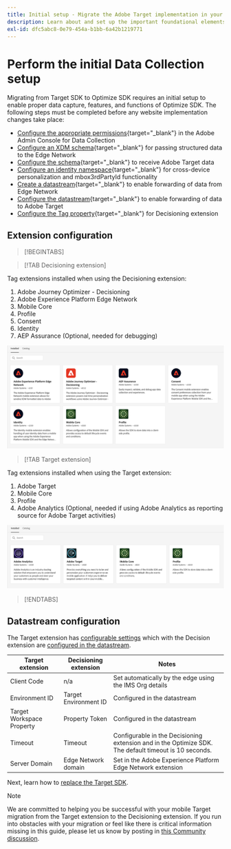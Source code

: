 ```yaml
---
title: Initial setup - Migrate the Adobe Target implementation in your mobile app to the Adobe Journey Optimizer - Decisioning extension
description: Learn about and set up the important foundational elements required for your Platform Web SDK implementation
exl-id: dfc5abc8-0e79-454a-b1bb-6a42b1219771
---
```

# Perform the initial Data Collection setup

Migrating from Target SDK to Optimize SDK requires an initial setup to enable proper data capture, features, and functions of Optimize SDK. The following steps must be completed before any website implementation changes take place:

- [Configure the appropriate permissions](https://experienceleague.adobe.com/en/docs/platform-learn/implement-web-sdk/overview#permissions){target="_blank"} in the Adobe Admin Console for Data Collection
- [Configure an XDM schema](https://experienceleague.adobe.com/en/docs/platform-learn/implement-mobile-sdk/initial-configuration/create-schema){target="_blank"} for passing structured data to the Edge Network  
- [Configure the schema](https://experienceleague.adobe.com/en/docs/platform-learn/implement-mobile-sdk/experience-cloud/target#update-your-schema){target="_blank"} to receive Adobe Target data
- [Configure an identity namespace](https://experienceleague.adobe.com/en/docs/platform-learn/implement-mobile-sdk/app-implementation/identity#set-up-a-custom-identity-namespace){target="_blank"} for cross-device personalization and mbox3rdPartyId functionality 
- [Create a datastream](https://experienceleague.adobe.com/en/docs/platform-learn/implement-mobile-sdk/initial-configuration/create-datastream){target="_blank"} to enable forwarding of data from Edge Network
- [Configure the datastream](https://experienceleague.adobe.com/en/docs/platform-learn/implement-mobile-sdk/experience-cloud/target#update-datastream-configuration){target="_blank"} to enable forwarding of data to Adobe Target
- [Configure the Tag property](https://experienceleague.adobe.com/en/docs/platform-learn/implement-mobile-sdk/experience-cloud/target#install-adobe-journey-optimizer---decisioning-tags-extension){target="_blank"} for Decisioning extension

## Extension configuration

>[!BEGINTABS]

>[!TAB Decisioning extension]

Tag extensions installed when using the Decisioning extension:

1. Adobe Journey Optimizer - Decisioning
1. Adobe Experience Platform Edge Network
1. Mobile Core
1. Profile
1. Consent
1. Identity
1. AEP Assurance (Optional, needed for debugging)

![Tag extensions installed when using the Decisioning extension](assets/tag-extensions-decisioning.png)

>[!TAB Target extension] 

Tag extensions installed when using the Target extension:

1. Adobe Target
1. Mobile Core
1. Profile
1. Adobe Analytics (Optional, needed if using Adobe Analytics as reporting source for Adobe Target activities)

![Tag extensions installed when using the Target extension](assets/tag-extensions-target.png)

>[!ENDTABS]

## Datastream configuration

The Target extension has [configurable settings](https://developer.adobe.com/client-sdks/solution/adobe-target/#configure-the-target-extension-in-the-data-collection-ui) which with the Decision extension are [configured in the datastream](https://developer.adobe.com/client-sdks/edge/adobe-journey-optimizer-decisioning/#adobe-experience-platform-data-collection-setup).

| Target extension | Decisioning extension | Notes |
| --- | --- | --- | 
| Client Code | n/a | Set automatically by the edge using the IMS Org details |
| Environment ID | Target Environment ID | Configured in the datastream |
| Target Workspace Property | Property Token | Configured in the datastream |
| Timeout | Timeout | Configurable in the Decisioning extension and in the Optimize SDK. The default timeout is 10 seconds. |
| Server Domain | Edge Network domain | Set in the Adobe Experience Platform Edge Network extension |

Next, learn how to [replace the Target SDK](replace-sdk.md).

>[!NOTE]
>
>We are committed to helping you be successful with your mobile Target migration from the Target extension to the Decisioning extension. If you run into obstacles with your migration or feel like there is critical information missing in this guide, please let us know by posting in [this Community discussion](https://experienceleaguecommunities.adobe.com/t5/adobe-experience-platform-data/tutorial-discussion-migrate-target-from-at-js-to-web-sdk/m-p/575587#M463).
